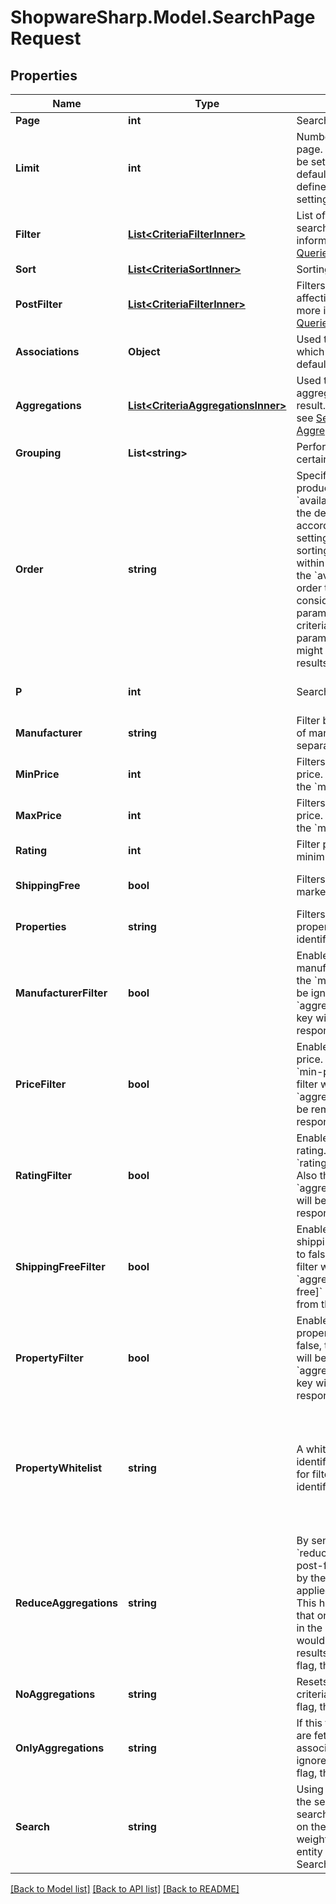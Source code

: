 # ShopwareSharp.Model.SearchPageRequest

## Properties

Name | Type | Description | Notes
------------ | ------------- | ------------- | -------------
**Page** | **int** | Search result page | [optional] 
**Limit** | **int** | Number of items per result page. If not set, the limit will be set according to the default products per page, defined in the system settings. | [optional] 
**Filter** | [**List&lt;CriteriaFilterInner&gt;**](CriteriaFilterInner.md) | List of filters to restrict the search result. For more information, see [Search Queries &gt; Filter](https://shopware.stoplight.io/docs/store-api/docs/concepts/search-queries.md#filter) | [optional] 
**Sort** | [**List&lt;CriteriaSortInner&gt;**](CriteriaSortInner.md) | Sorting in the search result. | [optional] 
**PostFilter** | [**List&lt;CriteriaFilterInner&gt;**](CriteriaFilterInner.md) | Filters that applied without affecting aggregations. For more information, see [Search Queries &gt; Post Filter](https://shopware.stoplight.io/docs/store-api/docs/concepts/search-queries.md#post-filter) | [optional] 
**Associations** | **Object** | Used to fetch associations which are not fetched by default. | [optional] 
**Aggregations** | [**List&lt;CriteriaAggregationsInner&gt;**](CriteriaAggregationsInner.md) | Used to perform aggregations on the search result. For more information, see [Search Queries &gt; Aggregations](https://shopware.stoplight.io/docs/store-api/docs/concepts/search-queries.md#aggregations) | [optional] 
**Grouping** | **List&lt;string&gt;** | Perform groupings over certain fields | [optional] 
**Order** | **string** | Specifies the sorting of the products by &#x60;availableSortings&#x60;. If not set, the default sorting will be set according to the shop settings. The available sorting options are sent within the response under the &#x60;availableSortings&#x60; key. In order to sort by a field, consider using the &#x60;sort&#x60; parameter from the listing criteria. Do not use both parameters together, as it might lead to unexpected results. | [optional] 
**P** | **int** | Search result page | [optional] [default to 1]
**Manufacturer** | **string** | Filter by manufacturers. List of manufacturer identifiers separated by a &#x60;|&#x60;. | [optional] 
**MinPrice** | **int** | Filters by a minimum product price. Has to be lower than the &#x60;max-price&#x60; filter. | [optional] [default to 0]
**MaxPrice** | **int** | Filters by a maximum product price. Has to be higher than the &#x60;min-price&#x60; filter. | [optional] [default to 0]
**Rating** | **int** | Filter products with a minimum average rating. | [optional] 
**ShippingFree** | **bool** | Filters products that are marked as shipping-free. | [optional] [default to false]
**Properties** | **string** | Filters products by their properties. List of property identifiers separated by a &#x60;|&#x60;. | [optional] 
**ManufacturerFilter** | **bool** | Enables/disabled filtering by manufacturer. If set to false, the &#x60;manufacturer&#x60; filter will be ignored. Also the &#x60;aggregations[manufacturer]&#x60; key will be removed from the response. | [optional] [default to true]
**PriceFilter** | **bool** | Enables/disabled filtering by price. If set to false, the &#x60;min-price&#x60; and &#x60;max-price&#x60; filter will be ignored. Also the &#x60;aggregations[price]&#x60; key will be removed from the response. | [optional] [default to true]
**RatingFilter** | **bool** | Enables/disabled filtering by rating. If set to false, the &#x60;rating&#x60; filter will be ignored. Also the &#x60;aggregations[rating]&#x60; key will be removed from the response. | [optional] [default to true]
**ShippingFreeFilter** | **bool** | Enables/disabled filtering by shipping-free products. If set to false, the &#x60;shipping-free&#x60; filter will be ignored. Also the &#x60;aggregations[shipping-free]&#x60; key will be removed from the response. | [optional] [default to true]
**PropertyFilter** | **bool** | Enables/disabled filtering by properties products. If set to false, the &#x60;properties&#x60; filter will be ignored. Also the &#x60;aggregations[properties]&#x60; key will be removed from the response. | [optional] [default to true]
**PropertyWhitelist** | **string** | A whitelist of property identifiers which can be used for filtering. List of property identifiers separated by a &#x60;|&#x60;. The &#x60;property-filter&#x60; must be &#x60;true&#x60;, otherwise the whitelist has no effect. | [optional] 
**ReduceAggregations** | **string** | By sending the parameter &#x60;reduce-aggregations&#x60; , the post-filters that were applied by the customer, are also applied to the aggregations. This has the consequence that only values are returned in the aggregations that would lead to further filter results. This parameter is a flag, the value has no effect. | [optional] 
**NoAggregations** | **string** | Resets all aggregations in the criteria. This parameter is a flag, the value has no effect. | [optional] 
**OnlyAggregations** | **string** | If this flag is set, no products are fetched. Sorting and associations are also ignored. This parameter is a flag, the value has no effect. | [optional] 
**Search** | **string** | Using the search parameter, the server performs a text search on all records based on their data model and weighting as defined in the entity definition using the SearchRanking flag. | 

[[Back to Model list]](../README.md#documentation-for-models) [[Back to API list]](../README.md#documentation-for-api-endpoints) [[Back to README]](../README.md)

